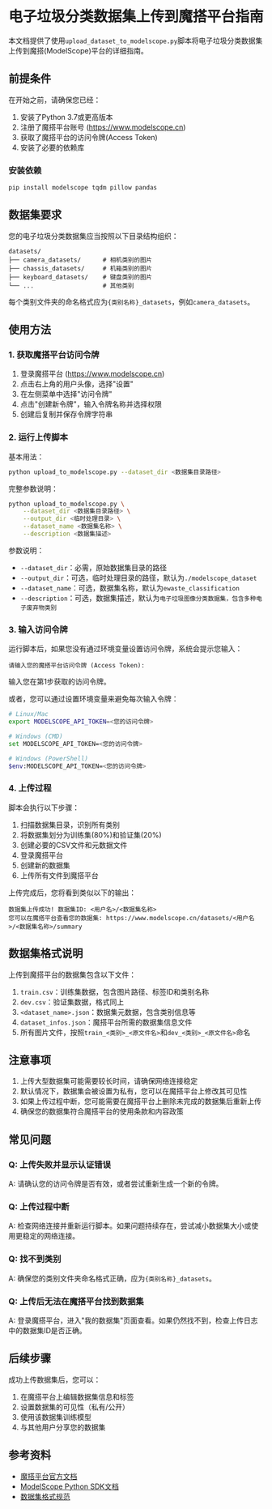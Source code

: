 # 电子垃圾分类数据集上传到魔搭平台指南

本文档提供了使用`upload_dataset_to_modelscope.py`脚本将电子垃圾分类数据集上传到魔搭(ModelScope)平台的详细指南。

## 前提条件

在开始之前，请确保您已经：

1. 安装了Python 3.7或更高版本
2. 注册了魔搭平台账号 (https://www.modelscope.cn)
3. 获取了魔搭平台的访问令牌(Access Token)
4. 安装了必要的依赖库

### 安装依赖

```bash
pip install modelscope tqdm pillow pandas
```

## 数据集要求

您的电子垃圾分类数据集应当按照以下目录结构组织：

```
datasets/
├── camera_datasets/      # 相机类别的图片
├── chassis_datasets/     # 机箱类别的图片
├── keyboard_datasets/    # 键盘类别的图片
└── ...                   # 其他类别
```

每个类别文件夹的命名格式应为`{类别名称}_datasets`，例如`camera_datasets`。

## 使用方法

### 1. 获取魔搭平台访问令牌

1. 登录魔搭平台 (https://www.modelscope.cn)
2. 点击右上角的用户头像，选择"设置"
3. 在左侧菜单中选择"访问令牌"
4. 点击"创建新令牌"，输入令牌名称并选择权限
5. 创建后复制并保存令牌字符串

### 2. 运行上传脚本

基本用法：

```bash
python upload_to_modelscope.py --dataset_dir <数据集目录路径>
```

完整参数说明：

```bash
python upload_to_modelscope.py \
    --dataset_dir <数据集目录路径> \
    --output_dir <临时处理目录> \
    --dataset_name <数据集名称> \
    --description <数据集描述>
```

参数说明：
- `--dataset_dir`：必需，原始数据集目录的路径
- `--output_dir`：可选，临时处理目录的路径，默认为`./modelscope_dataset`
- `--dataset_name`：可选，数据集名称，默认为`ewaste_classification`
- `--description`：可选，数据集描述，默认为`电子垃圾图像分类数据集，包含多种电子废弃物类别`

### 3. 输入访问令牌

运行脚本后，如果您没有通过环境变量设置访问令牌，系统会提示您输入：

```
请输入您的魔搭平台访问令牌 (Access Token): 
```

输入您在第1步获取的访问令牌。

或者，您可以通过设置环境变量来避免每次输入令牌：

```bash
# Linux/Mac
export MODELSCOPE_API_TOKEN=<您的访问令牌>

# Windows (CMD)
set MODELSCOPE_API_TOKEN=<您的访问令牌>

# Windows (PowerShell)
$env:MODELSCOPE_API_TOKEN=<您的访问令牌>
```

### 4. 上传过程

脚本会执行以下步骤：

1. 扫描数据集目录，识别所有类别
2. 将数据集划分为训练集(80%)和验证集(20%)
3. 创建必要的CSV文件和元数据文件
4. 登录魔搭平台
5. 创建新的数据集
6. 上传所有文件到魔搭平台

上传完成后，您将看到类似以下的输出：

```
数据集上传成功! 数据集ID: <用户名>/<数据集名称>
您可以在魔搭平台查看您的数据集: https://www.modelscope.cn/datasets/<用户名>/<数据集名称>/summary
```

## 数据集格式说明

上传到魔搭平台的数据集包含以下文件：

1. `train.csv`：训练集数据，包含图片路径、标签ID和类别名称
2. `dev.csv`：验证集数据，格式同上
3. `<dataset_name>.json`：数据集元数据，包含类别信息等
4. `dataset_infos.json`：魔搭平台所需的数据集信息文件
5. 所有图片文件，按照`train_<类别>_<原文件名>`和`dev_<类别>_<原文件名>`命名

## 注意事项

1. 上传大型数据集可能需要较长时间，请确保网络连接稳定
2. 默认情况下，数据集会被设置为私有，您可以在魔搭平台上修改其可见性
3. 如果上传过程中断，您可能需要在魔搭平台上删除未完成的数据集后重新上传
4. 确保您的数据集符合魔搭平台的使用条款和内容政策

## 常见问题

### Q: 上传失败并显示认证错误
A: 请确认您的访问令牌是否有效，或者尝试重新生成一个新的令牌。

### Q: 上传过程中断
A: 检查网络连接并重新运行脚本。如果问题持续存在，尝试减小数据集大小或使用更稳定的网络连接。

### Q: 找不到类别
A: 确保您的类别文件夹命名格式正确，应为`{类别名称}_datasets`。

### Q: 上传后无法在魔搭平台找到数据集
A: 登录魔搭平台，进入"我的数据集"页面查看。如果仍然找不到，检查上传日志中的数据集ID是否正确。

## 后续步骤

成功上传数据集后，您可以：

1. 在魔搭平台上编辑数据集信息和标签
2. 设置数据集的可见性（私有/公开）
3. 使用该数据集训练模型
4. 与其他用户分享您的数据集

## 参考资料

- [魔搭平台官方文档](https://www.modelscope.cn/docs)
- [ModelScope Python SDK文档](https://github.com/modelscope/modelscope)
- [数据集格式规范](https://www.modelscope.cn/docs/dataset_create) 